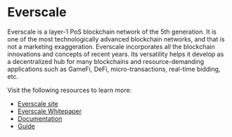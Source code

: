 # Everscale

Everscale is a layer-1 PoS blockchain network of the 5th generation. It is one of the most technologically advanced blockchain networks, and that is not a marketing exaggeration. Everscale incorporates all the blockchain innovations and concepts of recent years. Its versatility helps it develop as a decentralized hub for many blockchains and resource-demanding applications such as GameFi, DeFi, micro-transactions, real-time bidding, etc.

Visit the following resources to learn more:

- [Everscale site](https://everscale.network)
- [Everscale Whitepaper](https://everscale.network/docs/everscale-whitepaper.pdf)
- [Documentation](https://docs.everscale.network/)
- [Guide](https://everscale.guide/)